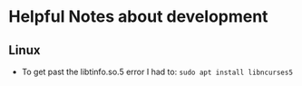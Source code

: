 # Helpful Notes about development

## Linux

- To get past the libtinfo.so.5 error I had to: `sudo apt install libncurses5`
